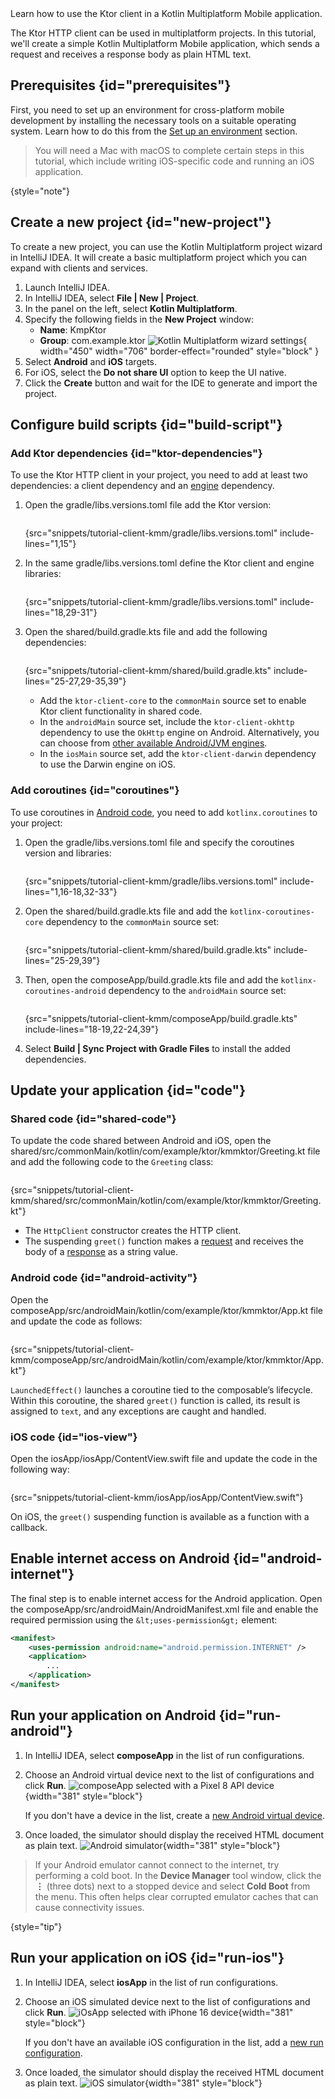[//]: # (title: Creating a cross-platform mobile application)

<show-structure for="chapter" depth="2"/>

<tldr>
<var name="example_name" value="tutorial-client-kmp"/>
<include from="lib.topic" element-id="download_example"/>
</tldr>

<link-summary>
Learn how to use the Ktor client in a Kotlin Multiplatform Mobile application.
</link-summary>

The Ktor HTTP client can be used in multiplatform projects. In this tutorial, we'll create a simple Kotlin Multiplatform
Mobile application, which sends a request and receives a response body as plain HTML text.

## Prerequisites {id="prerequisites"}

First, you need to set up an environment for cross-platform mobile development by installing the necessary tools on a
suitable operating system. Learn how to do this from
the [Set up an environment](https://kotlinlang.org/docs/multiplatform-mobile-setup.html) section.

> You will need a Mac with macOS to complete certain steps in this tutorial, which include writing iOS-specific code and
> running an iOS application.
>
{style="note"}

## Create a new project {id="new-project"}

To create a new project, you can use the Kotlin Multiplatform project wizard in IntelliJ IDEA. It will create a basic
multiplatform project which you can expand with clients and services.

<procedure>

1. Launch IntelliJ IDEA.
2. In IntelliJ IDEA, select **File | New | Project**.
3. In the panel on the left, select **Kotlin Multiplatform**.
4. Specify the following fields in the **New Project** window:
    * **Name**: KmpKtor
    * **Group**: com.example.ktor
      ![Kotlin Multiplatform wizard settings](tutorial_client_kmp_create_project.png){ width="450" width="706" border-effect="rounded" style="block" }
5. Select **Android** and **iOS** targets.
6. For iOS, select the **Do not share UI** option to keep the UI native.
7. Click the **Create** button and wait for the IDE to generate and import the project.

</procedure>

## Configure build scripts {id="build-script"}

### Add Ktor dependencies {id="ktor-dependencies"}

To use the Ktor HTTP client in your project, you need to add at least two dependencies: a client dependency and an
[engine](client-engines.md) dependency.

1. Open the
    <path>gradle/libs.versions.toml</path>
    file add the Ktor version:
    
    ```kotlin
    ```
    
    {src="snippets/tutorial-client-kmm/gradle/libs.versions.toml" include-lines="1,15"}

2. In the same
    <path>gradle/libs.versions.toml</path>
    define the Ktor client and engine libraries:
    
    ```kotlin
    ```
    
    {src="snippets/tutorial-client-kmm/gradle/libs.versions.toml" include-lines="18,29-31"}

3. Open the
    <path>shared/build.gradle.kts</path>
    file and add the following dependencies:
    
    ```kotlin
    ```
    
    {src="snippets/tutorial-client-kmm/shared/build.gradle.kts" include-lines="25-27,29-35,39"}
    
    - Add the `ktor-client-core` to the `commonMain` source set to enable Ktor client functionality in shared code.
    - In the `androidMain` source set, include the `ktor-client-okhttp` dependency to use the `OkHttp` engine on Android.
      Alternatively, you can choose from [other available Android/JVM engines](client-engines.md#jvm-android).
    - In the `iosMain` source set, add the `ktor-client-darwin` dependency to use the Darwin engine on iOS.

### Add coroutines {id="coroutines"}

To use coroutines in [Android code](#android-activity), you need to add `kotlinx.coroutines` to your project:

1. Open the
   <path>gradle/libs.versions.toml</path>
   file and specify the coroutines version and libraries:

    ```kotlin
    ```
   {src="snippets/tutorial-client-kmm/gradle/libs.versions.toml" include-lines="1,16-18,32-33"}

2. Open the
   <path>shared/build.gradle.kts</path>
   file and add the `kotlinx-coroutines-core` dependency to the `commonMain` source set:

    ```kotlin
    ```
   {src="snippets/tutorial-client-kmm/shared/build.gradle.kts" include-lines="25-29,39"}

3. Then, open the
   <path>composeApp/build.gradle.kts</path>
   file and add the `kotlinx-coroutines-android` dependency to the `androidMain` source set:

   ```kotlin
   ```
   {src="snippets/tutorial-client-kmm/composeApp/build.gradle.kts" include-lines="18-19,22-24,39"}

4. Select **Build | Sync Project with Gradle Files** to install the added dependencies.

## Update your application {id="code"}

### Shared code {id="shared-code"}

To update the code shared between Android and iOS, open the
<path>shared/src/commonMain/kotlin/com/example/ktor/kmmktor/Greeting.kt</path>
file and add the following code to the `Greeting` class:

```kotlin
```

{src="snippets/tutorial-client-kmm/shared/src/commonMain/kotlin/com/example/ktor/kmmktor/Greeting.kt"}

- The `HttpClient` constructor creates the HTTP client.
- The suspending `greet()` function makes a [request](client-requests.md) and receives the body of
  a [response](client-responses.md) as a string value.

### Android code {id="android-activity"}

Open the
<path>composeApp/src/androidMain/kotlin/com/example/ktor/kmmktor/App.kt</path>
file and update the code as follows:

```kotlin
```

{src="snippets/tutorial-client-kmm/composeApp/src/androidMain/kotlin/com/example/ktor/kmmktor/App.kt"}

`LaunchedEffect()` launches a coroutine tied to the composable’s lifecycle. Within this coroutine, the shared `greet()`
function is called, its result is assigned to `text`, and any exceptions are caught and handled.

### iOS code {id="ios-view"}

Open the
<path>iosApp/iosApp/ContentView.swift</path>
file and update the code in the following way:

```Swift
```

{src="snippets/tutorial-client-kmm/iosApp/iosApp/ContentView.swift"}

On iOS, the `greet()` suspending function is available as a function with a callback.

## Enable internet access on Android {id="android-internet"}

The final step is to enable internet access for the Android application.
Open the
<path>composeApp/src/androidMain/AndroidManifest.xml</path>
file and enable the required permission using the `&lt;uses-permission&gt;` element:

```xml
<manifest>
    <uses-permission android:name="android.permission.INTERNET" />
    <application>
        ...
    </application>
</manifest> 
```

## Run your application on Android {id="run-android"}

1. In IntelliJ IDEA, select **composeApp** in the list of run configurations.
2. Choose an Android virtual device next to the list of configurations and click **Run**.
   ![composeApp selected with a Pixel 8 API device](tutorial_client_kmp_run_android.png){width="381" style="block"}

   If you don't have a device in the list, create
   a [new Android virtual device](https://developer.android.com/studio/run/managing-avds#createavd).
3. Once loaded, the simulator should display the received HTML document as plain text.
   ![Android simulator](tutorial_client_kmp_android.png){width="381" style="block"}

> If your Android emulator cannot connect to the internet, try performing a cold boot.
> In the **Device Manager** tool window, click the **⋮** (three dots) next to a stopped device and select **Cold Boot**
> from the menu. This often helps clear corrupted emulator caches that can cause connectivity issues.
>
{style="tip"}

## Run your application on iOS {id="run-ios"}

1. In IntelliJ IDEA, select **iosApp** in the list of run configurations.
2. Choose an iOS simulated device next to the list of configurations and click **Run**.
   ![iOsApp selected with iPhone 16 device](tutorial_client_kmp_run_ios.png){width="381" style="block"}

   If you don't have an available iOS configuration in the list, add a
   [new run configuration](https://www.jetbrains.com/help/kotlin-multiplatform-dev/multiplatform-create-first-app.html#run-on-a-new-ios-simulated-device).
3. Once loaded, the simulator should display the received HTML document as plain text.
   ![iOS simulator](tutorial_client_kmp_ios.png){width="381" style="block"}




